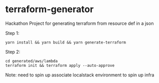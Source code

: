 # terraform-generator
Hackathon Project for generating terraform from resource def in a json

Step 1:
```
yarn install && yarn build && yarn generate-terraform
```

Step 2:
```
cd generated/aws/lambda
terraform init && terraform apply --auto-approve
```

Note: need to spin up associate localstack environment to spin up infra

